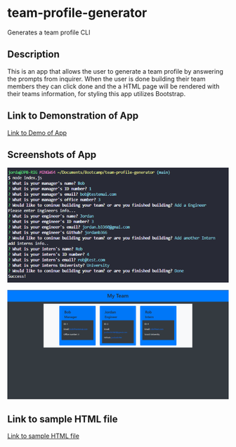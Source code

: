 # team-profile-generator

Generates a team profile CLI

## Description

This is an app that allows the user to generate a team profile by answering the prompts from inquirer. When the user is done building their team members they can click done and the a HTML page will be rendered with their teams information, for styling this app utilizes Bootstrap.

## Link to Demonstration of App

[Link to Demo of App](https://drive.google.com/file/d/1k4_LcRmWaLBWJYtvR8TvOYVe-so-6QXp/view)

## Screenshots of App

![First screenshot](./docs/Screenshot1.png)

![Second screenshot](./docs/Screenshot2.png)

## Link to sample HTML file

[Link to sample HTML file](https://github.com/jordanb366/team-profile-generator/blob/main/sample/index.html)

